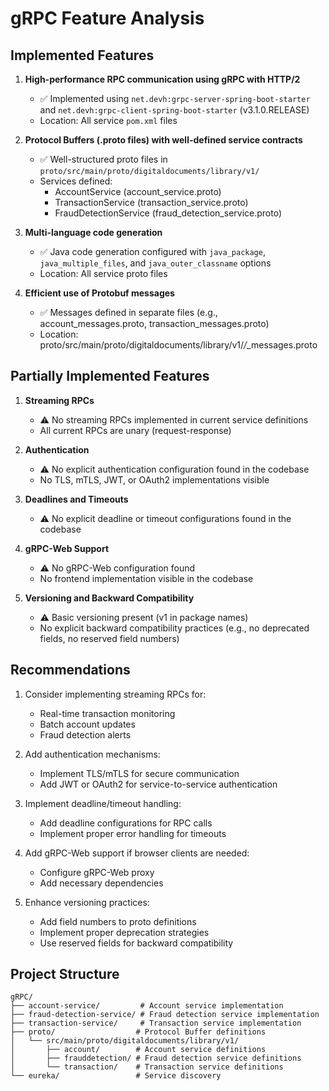 # gRPC Feature Analysis

## Implemented Features

1. **High-performance RPC communication using gRPC with HTTP/2**
   - ✅ Implemented using `net.devh:grpc-server-spring-boot-starter` and `net.devh:grpc-client-spring-boot-starter` (v3.1.0.RELEASE)
   - Location: All service `pom.xml` files

2. **Protocol Buffers (.proto files) with well-defined service contracts**
   - ✅ Well-structured proto files in `proto/src/main/proto/digitaldocuments/library/v1/`
   - Services defined:
     - AccountService (account_service.proto)
     - TransactionService (transaction_service.proto)
     - FraudDetectionService (fraud_detection_service.proto)

3. **Multi-language code generation**
   - ✅ Java code generation configured with `java_package`, `java_multiple_files`, and `java_outer_classname` options
   - Location: All service proto files

4. **Efficient use of Protobuf messages**
   - ✅ Messages defined in separate files (e.g., account_messages.proto, transaction_messages.proto)
   - Location: proto/src/main/proto/digitaldocuments/library/v1/*/*_messages.proto

## Partially Implemented Features

1. **Streaming RPCs**
   - ⚠️ No streaming RPCs implemented in current service definitions
   - All current RPCs are unary (request-response)

2. **Authentication**
   - ⚠️ No explicit authentication configuration found in the codebase
   - No TLS, mTLS, JWT, or OAuth2 implementations visible

3. **Deadlines and Timeouts**
   - ⚠️ No explicit deadline or timeout configurations found in the codebase

4. **gRPC-Web Support**
   - ⚠️ No gRPC-Web configuration found
   - No frontend implementation visible in the codebase

5. **Versioning and Backward Compatibility**
   - ⚠️ Basic versioning present (v1 in package names)
   - No explicit backward compatibility practices (e.g., no deprecated fields, no reserved field numbers)

## Recommendations

1. Consider implementing streaming RPCs for:
   - Real-time transaction monitoring
   - Batch account updates
   - Fraud detection alerts

2. Add authentication mechanisms:
   - Implement TLS/mTLS for secure communication
   - Add JWT or OAuth2 for service-to-service authentication

3. Implement deadline/timeout handling:
   - Add deadline configurations for RPC calls
   - Implement proper error handling for timeouts

4. Add gRPC-Web support if browser clients are needed:
   - Configure gRPC-Web proxy
   - Add necessary dependencies

5. Enhance versioning practices:
   - Add field numbers to proto definitions
   - Implement proper deprecation strategies
   - Use reserved fields for backward compatibility

## Project Structure

```
gRPC/
├── account-service/         # Account service implementation
├── fraud-detection-service/ # Fraud detection service implementation
├── transaction-service/     # Transaction service implementation
├── proto/                  # Protocol Buffer definitions
│   └── src/main/proto/digitaldocuments/library/v1/
│       ├── account/        # Account service definitions
│       ├── frauddetection/ # Fraud detection service definitions
│       └── transaction/    # Transaction service definitions
└── eureka/                 # Service discovery
``` 